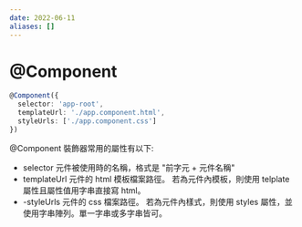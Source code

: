 ```yaml
---
date: 2022-06-11
aliases: []
---
```


# @Component

```ts
@Component({
  selector: 'app-root',
  templateUrl: './app.component.html',
  styleUrls: ['./app.component.css']
})
```

@Component 裝飾器常用的屬性有以下:

-   selector
    元件被使用時的名稱，格式是 "前字元 + 元件名稱"
-   templateUrl
    元件的 html 模板檔案路徑。
    若為元件內模板，則使用 telplate 屬性且屬性值用字串直接寫 html。
-   -styleUrls
    元件的 css 檔案路徑。
    若為元件內樣式，則使用 styles 屬性，並使用字串陣列。單一字串或多字串皆可。
